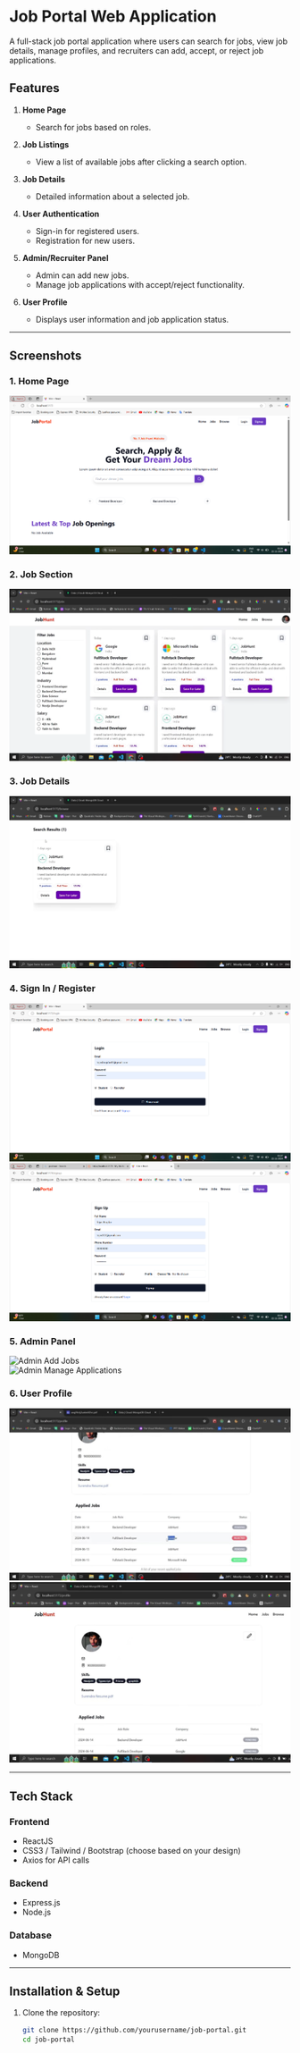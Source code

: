 # Job Portal Web Application

A full-stack job portal application where users can search for jobs, view job details, manage profiles, and recruiters can add, accept, or reject job applications.

## Features

1. **Home Page**  
   - Search for jobs based on roles.

2. **Job Listings**  
   - View a list of available jobs after clicking a search option.

3. **Job Details**  
   - Detailed information about a selected job.

4. **User Authentication**  
   - Sign-in for registered users.  
   - Registration for new users.

5. **Admin/Recruiter Panel**  
   - Admin can add new jobs.  
   - Manage job applications with accept/reject functionality.

6. **User Profile**  
   - Displays user information and job application status.

---

## Screenshots

### 1. Home Page  
![Home Page](jobportal-yt-main/home_page7.png)

### 2. Job Section  
![Job Listings](jobportal-yt-main/Job_Section.png)

### 3. Job Details  
![Job Details](jobportal-yt-main/job_role_show2.png)

### 4. Sign In / Register  
![Sign In](jobportal-yt-main/sign_up.png)  
![Register](jobportal-yt-main/Sign_up_Login.png)

### 5. Admin Panel  
![Admin Add Jobs](./screenshots/admin-add-jobs.png)  
![Admin Manage Applications](./screenshots/admin-manage-applications.png)

### 6. User Profile  
![User Profile](jobportal-yt-main/82f3c00b-9185-4049-b85f-b7b321f70218.jpg)
![User Profile](jobportal-yt-main/8c3abcb3-7b11-42e4-8463-1cec920dde85.jpg)

---

## Tech Stack

### Frontend
- ReactJS
- CSS3 / Tailwind / Bootstrap (choose based on your design)
- Axios for API calls

### Backend
- Express.js
- Node.js

### Database
- MongoDB

---

## Installation & Setup

1. Clone the repository:
   ```bash
   git clone https://github.com/yourusername/job-portal.git
   cd job-portal

